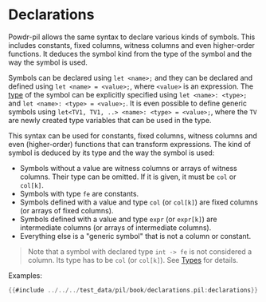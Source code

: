 # Declarations

Powdr-pil allows the same syntax to declare various kinds of symbols. This includes
constants, fixed columns, witness columns and even higher-order functions. It deduces the symbol kind
from the type of the symbol and the way the symbol is used.

Symbols can be declared using ``let <name>;`` and they can be declared and defined
using ``let <name> = <value>;``, where ``<value>`` is an expression. The [type](./types.md) of the symbol
can be explicitly specified using ``let <name>: <type>;`` and ``let <name>: <type> = <value>;``.
It is even possible to define generic symbols using ``let<TV1, TV1, ..> <name>: <type> = <value>;``,
where the `TV` are newly created type variables that can be used in the type.

This syntax can be used for constants, fixed columns, witness columns and even (higher-order)
functions that can transform expressions. The kind of symbol is deduced by its type and the
way the symbol is used:

- Symbols without a value are witness columns or arrays of witness columns. Their type can be omitted. If it is given, it must be ``col`` or ``col[k]``.
- Symbols with type ``fe`` are constants.
- Symbols defined with a value and type ``col`` (or ``col[k]``) are fixed columns (or arrays of fixed columns).
- Symbols defined with a value and type ``expr`` (or ``expr[k]``) are intermediate columns (or arrays of intermediate columns).
- Everything else is a "generic symbol" that is not a column or constant.

> Note that a symbol with declared type ``int -> fe`` is not considered a column.
> Its type has to be ``col`` (or ``col[k]``). See [Types](./types.md) for details.

Examples:


```rust
{{#include ../../../test_data/pil/book/declarations.pil:declarations}}
```